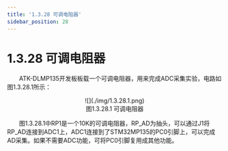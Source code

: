 ```yaml
---
title: '1.3.28 可调电阻器'
sidebar_position: 28
---
```


# 1.3.28 可调电阻器 

&emsp;&emsp;ATK-DLMP135开发板板载一个可调电阻器，用来完成ADC采集实验，电路如图1.3.28.1所示：

<center>
![](./img/1.3.28.1.png)<br />
图1.3.28.1 可调电阻器
</center>

&emsp;&emsp;图1.3.28.1中RP1是一个10K的可调电阻器，RP_AD为抽头，可以通过J1将RP_AD连接到ADC1上，ADC1连接到了STM32MP135的PC0引脚上，可以完成AD采集。如果不需要ADC功能，可将PC0引脚复用成其他功能。

